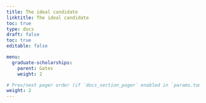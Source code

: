 ```yaml
---
title: The ideal candidate
linktitle: The ideal candidate
toc: true
type: docs
draft: false
toc: true
editable: false

menu:
  graduate-scholarships:
    parent: Gates
    weight: 2

# Prev/next pager order (if `docs_section_pager` enabled in `params.toml`)
weight: 2
---
```

